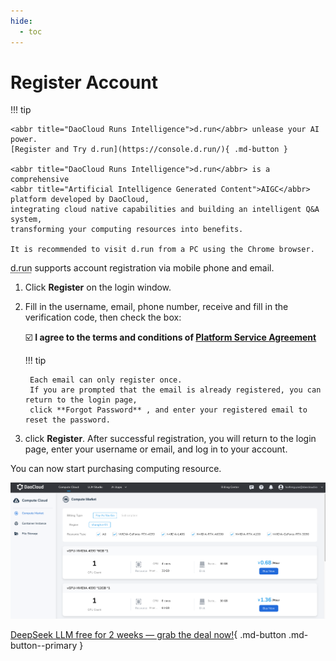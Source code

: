 ```yaml
---
hide:
  - toc
---
```


# Register Account

!!! tip

    <abbr title="DaoCloud Runs Intelligence">d.run</abbr> unlease your AI power.
    [Register and Try d.run](https://console.d.run/){ .md-button }
    
    <abbr title="DaoCloud Runs Intelligence">d.run</abbr> is a comprehensive
    <abbr title="Artificial Intelligence Generated Content">AIGC</abbr> platform developed by DaoCloud,
    integrating cloud native capabilities and building an intelligent Q&A system,
    transforming your computing resources into benefits.

    It is recommended to visit d.run from a PC using the Chrome browser.

<abbr title="DaoCloud Runs Intelligence">d.run</abbr> supports account registration via mobile phone and email.

1. Click **Register** on the login window.
1. Fill in the username, email, phone number, receive and fill in the verification code,
   then check the box:
   
    ☑️ **I agree to the terms and conditions of [Platform Service Agreement](./service/index.md)**

    !!! tip
    
        Each email can only register once.
        If you are prompted that the email is already registered, you can return to the login page,
        click **Forgot Password** , and enter your registered email to reset the password.

1. click **Register**. After successful registration, you will return to the login page, enter your username or email, and log in to your account.

You can now start purchasing computing resource.

![market](./images/regis01.png)

[DeepSeek LLM free for 2 weeks — grab the deal now!](https://console.d.run/){ .md-button .md-button--primary }
